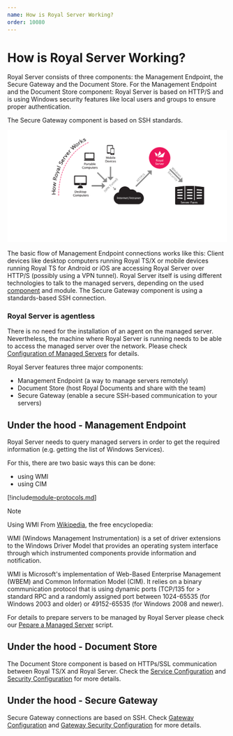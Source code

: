 ```yaml
---
name: How is Royal Server Working?
order: 10080
---
```


# How is Royal Server Working?

Royal Server consists of three components: the Management Endpoint, the Secure Gateway and the Document Store.
For the Management Endpoint and the Document Store component: Royal Server is based on HTTP/S and is using Windows security features like local users and groups to ensure proper authentication.

The Secure Gateway component is based on SSH standards.

![](/r2022/images/RoyalServer/screenshot_howroyalserverworks.png)

The basic flow of Management Endpoint connections works like this: Client devices like desktop computers running Royal TS/X or mobile devices running Royal TS for Android or iOS are accessing Royal Server over HTTP/S (possibly using a VPN tunnel). Royal Server itself is using different technologies to talk to the managed servers, depending on the used [component](./what-are-royal-server-components.md) and module. The Secure Gateway component is using a standards-based SSH connection.

### Royal Server is agentless
There is no need for the installation of an agent on the managed server. Nevertheless, the machine where Royal Server is running needs to be able to access the managed server over the network. Please check [Configuration of Managed Servers](./configuration.md#configuration-of-managed-servers) for details.

Royal Server features three major components:
- Management Endpoint (a way to manage servers remotely)
- Document Store (host Royal Documents and share with the team)
- Secure Gateway (enable a secure SSH-based communication to your servers)

## Under the hood - Management Endpoint

Royal Server needs to query managed servers in order to get the required information (e.g. getting the list of Windows Services).

For this, there are two basic ways this can be done:
- using WMI
- using CIM


[!include[module-protocols.md](../_shared/module-protocols.md)]


> [!NOTE]
> Using WMI
> From [Wikipedia](http://en.wikipedia.org/wiki/Windows_Management_Instrumentation), the free encyclopedia:
> 
> WMI (Windows Management Instrumentation) is a set of driver extensions to the Windows Driver Model that provides an operating system 
> interface through which instrumented components provide information and notification.
> 
> WMI is Microsoft's implementation of Web-Based Enterprise Management (WBEM) and Common Information Model (CIM). It relies on a binary 
> communication protocol that is using dynamic ports (TCP/135 for > standard RPC and a randomly assigned port between 1024-65535 
> (for Windows 2003 and older) or 49152-65535 (for Windows 2008 and newer).
> 
> For details to prepare servers to be managed by Royal Server please check our [Pepare a Managed Server](./pepare-managed-server.md) script.

## Under the hood - Document Store
The Document Store component is based on HTTPs/SSL communication between Royal TS/X and Royal Server. Check the 
[Service Configuration](../management/service-configuration.html) and [Security Configuration](../management/security-configuration.md) for
more details.

## Under the hood - Secure Gateway
Secure Gateway connections are based on SSH. Check [Gateway Configuration](../components/secure-gateway/gateway-configuration.md) and
[Gateway Security Configuration](../components/secure-gateway/gateway-security-configuration.md) for more details.